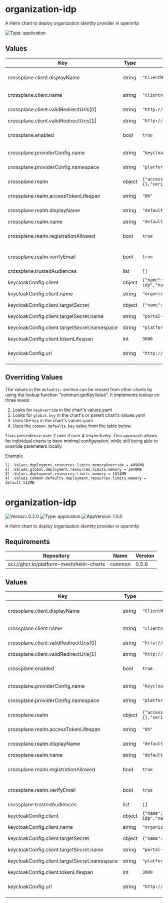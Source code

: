 # organization-idp

A Helm chart to deploy organization identity provider in openmfp

![Type: application](https://img.shields.io/badge/Type-application-informational?style=flat-square)
## Values
| Key | Type | Default | Description |
|-----|------|---------|-------------|
| crossplane.client.displayName | string | `"ClientName"` | valid redirect uris for the client |
| crossplane.client.name | string | `"clientname"` | name of the client |
| crossplane.client.validRedirectUris[0] | string | `"http://localhost:8000/callback*"` | keycloak callback url |
| crossplane.client.validRedirectUris[1] | string | `"http://localhost:4300/callback*"` |  |
| crossplane.enabled | bool | `true` | toggle to enable/disable crossplane |
| crossplane.providerConfig.name | string | `"keycloak-provider-config"` | name of the client |
| crossplane.providerConfig.namespace | string | `"platform-mesh-system"` | client namespace |
| crossplane.realm | object | `{"accessTokenLifespan":"8h","displayName":"default","name":"default","registrationAllowed":true,"smptServer":{},"verifyEmail":true}` | crossplane realm config |
| crossplane.realm.accessTokenLifespan | string | `"8h"` | realm access token lifespan |
| crossplane.realm.displayName | string | `"default"` | realm display name |
| crossplane.realm.name | string | `"default"` | realm name |
| crossplane.realm.registrationAllowed | bool | `true` | realm registration allowed |
| crossplane.realm.verifyEmail | bool | `true` | toggle to enable email verification |
| crossplane.trustedAudiences | list | `[]` |  |
| keycloakConfig.client | object | `{"name":"organizationIDP","targetSecret":{"name":"portal-client-secret-organization-idp","namespace":"platform-mesh-system"},"tokenLifespan":3600}` | client configuration |
| keycloakConfig.client.name | string | `"organizationIDP"` | client name |
| keycloakConfig.client.targetSecret | object | `{"name":"portal-client-secret-organization-idp","namespace":"platform-mesh-system"}` | target secret options |
| keycloakConfig.client.targetSecret.name | string | `"portal-client-secret-organization-idp"` | secret name |
| keycloakConfig.client.targetSecret.namespace | string | `"platform-mesh-system"` | secret namespace |
| keycloakConfig.client.tokenLifespan | int | `3600` | token lifespan |
| keycloakConfig.url | string | `"http://openmfp-keycloak.openmfp-system.svc.cluster.local/keycloak"` | url of the keycloak server |

## Overriding Values

The values in the `defaults:` section can be reused from other charts by using the lookup function "common.getKeyValue". It implements lookup on three levels:

1. Looks for `keyOverride` in the chart's values.yaml
2. Looks for `global.key` in the chart's or parent chart's values.yaml
3. Uses the `key` in the chart's values.yaml
4. Uses the `common.defaults.key` value from the table below.

1 has precedence over 2 over 3 over 4 respectively. This approach allows for individual charts to have minimal configuration, while still being able to override parameters locally.

Example
```
1) .Values.deployment.resources.limits.memoryOverride = 4096MB
2) .Values.global.deployment.resources.limits.memory = 2048MB
3) .Values.deployment.resources.limits.memory = 1024MB
4) .Values.common.defaults.deployment.resources.limits.memory = default 512MB
```
# organization-idp

![Version: 0.2.0](https://img.shields.io/badge/Version-0.2.0-informational?style=flat-square) ![Type: application](https://img.shields.io/badge/Type-application-informational?style=flat-square) ![AppVersion: 1.0.0](https://img.shields.io/badge/AppVersion-1.0.0-informational?style=flat-square)

A Helm chart to deploy organization identity provider in openmfp

## Requirements

| Repository | Name | Version |
|------------|------|---------|
| oci://ghcr.io/platform-mesh/helm-charts | common | 0.5.6 |

## Values

| Key | Type | Default | Description |
|-----|------|---------|-------------|
| crossplane.client.displayName | string | `"ClientName"` | valid redirect uris for the client |
| crossplane.client.name | string | `"clientname"` | name of the client |
| crossplane.client.validRedirectUris[0] | string | `"http://localhost:8000/callback*"` | keycloak callback url |
| crossplane.client.validRedirectUris[1] | string | `"http://localhost:4300/callback*"` |  |
| crossplane.enabled | bool | `true` | toggle to enable/disable crossplane |
| crossplane.providerConfig.name | string | `"keycloak-provider-config"` | name of the client |
| crossplane.providerConfig.namespace | string | `"platform-mesh-system"` | client namespace |
| crossplane.realm | object | `{"accessTokenLifespan":"8h","displayName":"default","name":"default","registrationAllowed":true,"smptServer":{},"verifyEmail":true}` | crossplane realm config |
| crossplane.realm.accessTokenLifespan | string | `"8h"` | realm access token lifespan |
| crossplane.realm.displayName | string | `"default"` | realm display name |
| crossplane.realm.name | string | `"default"` | realm name |
| crossplane.realm.registrationAllowed | bool | `true` | realm registration allowed |
| crossplane.realm.verifyEmail | bool | `true` | toggle to enable email verification |
| crossplane.trustedAudiences | list | `[]` |  |
| keycloakConfig.client | object | `{"name":"organizationIDP","targetSecret":{"name":"portal-client-secret-organization-idp","namespace":"platform-mesh-system"},"tokenLifespan":3600}` | client configuration |
| keycloakConfig.client.name | string | `"organizationIDP"` | client name |
| keycloakConfig.client.targetSecret | object | `{"name":"portal-client-secret-organization-idp","namespace":"platform-mesh-system"}` | target secret options |
| keycloakConfig.client.targetSecret.name | string | `"portal-client-secret-organization-idp"` | secret name |
| keycloakConfig.client.targetSecret.namespace | string | `"platform-mesh-system"` | secret namespace |
| keycloakConfig.client.tokenLifespan | int | `3600` | token lifespan |
| keycloakConfig.url | string | `"http://openmfp-keycloak.openmfp-system.svc.cluster.local/keycloak"` | url of the keycloak server |

